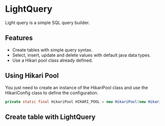 # LightQuery
Light query is a simple SQL query builder.


## Features
* Create tables with simple query syntax.
* Select, insert, update and delete values with default java data types.
* Use a Hikari pool class already defined.

## Using Hikari Pool
You just need to create an instance of the HikariPool class and use the HikariConfig class to define the configuration.
```java
private static final HikariPool HIKARI_POOL = new HikariPool(new HikariConfig("src/main/resources/database.properties"));
```


## Create table with LightQuery
```java

```
